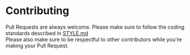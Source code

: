 # Contributing
Pull Requests are always welcome. Please make sure to follow the coding standards described in [STYLE.md](STYLE.md)  
Please also make sure to be respectful to other contributors while you're making your Pull Request.
